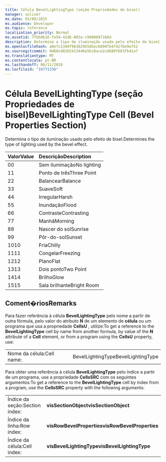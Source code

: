 ```yaml
---
title: Célula BevelLightingType (seção Propriedades de bisel)
manager: soliver
ms.date: 03/09/2015
ms.audience: Developer
ms.topic: reference
localization_priority: Normal
ms.assetid: 7fbb4b16-fe54-42d6-803a-c9980897166d
description: Determina o tipo de iluminação usado pelo efeito de bisel.
ms.openlocfilehash: a8e7c2340f96362965d5ecb890fb47427be9e752
ms.sourcegitcommit: 9d60cd82b5413446e5bc8ace2cd689f683fb41a7
ms.translationtype: MT
ms.contentlocale: pt-BR
ms.lasthandoff: 06/11/2018
ms.locfileid: "19771336"
---
```

# <a name="bevellightingtype-cell-bevel-properties-section"></a><span data-ttu-id="cc4eb-103">Célula BevelLightingType (seção Propriedades de bisel)</span><span class="sxs-lookup"><span data-stu-id="cc4eb-103">BevelLightingType Cell (Bevel Properties Section)</span></span>

<span data-ttu-id="cc4eb-104">Determina o tipo de iluminação usado pelo efeito de bisel.</span><span class="sxs-lookup"><span data-stu-id="cc4eb-104">Determines the type of lighting used by the bevel effect.</span></span>
  
|<span data-ttu-id="cc4eb-105">**Valor**</span><span class="sxs-lookup"><span data-stu-id="cc4eb-105">**Value**</span></span>|<span data-ttu-id="cc4eb-106">**Descrição**</span><span class="sxs-lookup"><span data-stu-id="cc4eb-106">**Description**</span></span>|
|:-----|:-----|
|<span data-ttu-id="cc4eb-107">0</span><span class="sxs-lookup"><span data-stu-id="cc4eb-107">0</span></span>  <br/> |<span data-ttu-id="cc4eb-108">Sem iluminação</span><span class="sxs-lookup"><span data-stu-id="cc4eb-108">No lighting</span></span>  <br/> |
|<span data-ttu-id="cc4eb-109">1</span><span class="sxs-lookup"><span data-stu-id="cc4eb-109">1</span></span>  <br/> |<span data-ttu-id="cc4eb-110">Ponto de três</span><span class="sxs-lookup"><span data-stu-id="cc4eb-110">Three Point</span></span>  <br/> |
|<span data-ttu-id="cc4eb-111">2</span><span class="sxs-lookup"><span data-stu-id="cc4eb-111">2</span></span>  <br/> |<span data-ttu-id="cc4eb-112">Balancear</span><span class="sxs-lookup"><span data-stu-id="cc4eb-112">Balance</span></span>  <br/> |
|<span data-ttu-id="cc4eb-113">3</span><span class="sxs-lookup"><span data-stu-id="cc4eb-113">3</span></span>  <br/> |<span data-ttu-id="cc4eb-114">Suave</span><span class="sxs-lookup"><span data-stu-id="cc4eb-114">Soft</span></span>  <br/> |
|<span data-ttu-id="cc4eb-115">4</span><span class="sxs-lookup"><span data-stu-id="cc4eb-115">4</span></span>  <br/> |<span data-ttu-id="cc4eb-116">Irregular</span><span class="sxs-lookup"><span data-stu-id="cc4eb-116">Harsh</span></span>  <br/> |
|<span data-ttu-id="cc4eb-117">5</span><span class="sxs-lookup"><span data-stu-id="cc4eb-117">5</span></span>  <br/> |<span data-ttu-id="cc4eb-118">Inundação</span><span class="sxs-lookup"><span data-stu-id="cc4eb-118">Flood</span></span>  <br/> |
|<span data-ttu-id="cc4eb-119">6</span><span class="sxs-lookup"><span data-stu-id="cc4eb-119">6</span></span>  <br/> |<span data-ttu-id="cc4eb-120">Contraste</span><span class="sxs-lookup"><span data-stu-id="cc4eb-120">Contrasting</span></span>  <br/> |
|<span data-ttu-id="cc4eb-121">7</span><span class="sxs-lookup"><span data-stu-id="cc4eb-121">7</span></span>  <br/> |<span data-ttu-id="cc4eb-122">Manhã</span><span class="sxs-lookup"><span data-stu-id="cc4eb-122">Morning</span></span>  <br/> |
|<span data-ttu-id="cc4eb-123">8</span><span class="sxs-lookup"><span data-stu-id="cc4eb-123">8</span></span>  <br/> |<span data-ttu-id="cc4eb-124">Nascer do sol</span><span class="sxs-lookup"><span data-stu-id="cc4eb-124">Sunrise</span></span>  <br/> |
|<span data-ttu-id="cc4eb-125">9</span><span class="sxs-lookup"><span data-stu-id="cc4eb-125">9</span></span>  <br/> |<span data-ttu-id="cc4eb-126">Pôr-do-sol</span><span class="sxs-lookup"><span data-stu-id="cc4eb-126">Sunset</span></span>  <br/> |
|<span data-ttu-id="cc4eb-127">10</span><span class="sxs-lookup"><span data-stu-id="cc4eb-127">10</span></span>  <br/> |<span data-ttu-id="cc4eb-128">Fria</span><span class="sxs-lookup"><span data-stu-id="cc4eb-128">Chilly</span></span>  <br/> |
|<span data-ttu-id="cc4eb-129">11</span><span class="sxs-lookup"><span data-stu-id="cc4eb-129">11</span></span>  <br/> |<span data-ttu-id="cc4eb-130">Congelar</span><span class="sxs-lookup"><span data-stu-id="cc4eb-130">Freezing</span></span>  <br/> |
|<span data-ttu-id="cc4eb-131">12</span><span class="sxs-lookup"><span data-stu-id="cc4eb-131">12</span></span>  <br/> |<span data-ttu-id="cc4eb-132">Plano</span><span class="sxs-lookup"><span data-stu-id="cc4eb-132">Flat</span></span>  <br/> |
|<span data-ttu-id="cc4eb-133">13</span><span class="sxs-lookup"><span data-stu-id="cc4eb-133">13</span></span>  <br/> |<span data-ttu-id="cc4eb-134">Dois ponto</span><span class="sxs-lookup"><span data-stu-id="cc4eb-134">Two Point</span></span>  <br/> |
|<span data-ttu-id="cc4eb-135">14</span><span class="sxs-lookup"><span data-stu-id="cc4eb-135">14</span></span>  <br/> |<span data-ttu-id="cc4eb-136">Brilho</span><span class="sxs-lookup"><span data-stu-id="cc4eb-136">Glow</span></span>  <br/> |
|<span data-ttu-id="cc4eb-137">15</span><span class="sxs-lookup"><span data-stu-id="cc4eb-137">15</span></span>  <br/> |<span data-ttu-id="cc4eb-138">Sala brilhante</span><span class="sxs-lookup"><span data-stu-id="cc4eb-138">Bright Room</span></span>  <br/> |
   
## <a name="remarks"></a><span data-ttu-id="cc4eb-139">Coment�rios</span><span class="sxs-lookup"><span data-stu-id="cc4eb-139">Remarks</span></span>

<span data-ttu-id="cc4eb-140">Para fazer referência à célula **BevelLightingType** pelo nome a partir de outra fórmula, pelo valor do atributo **N** de um elemento de **célula** ou um programa que usa a propriedade **CellsU** , utilize:</span><span class="sxs-lookup"><span data-stu-id="cc4eb-140">To get a reference to the **BevelLightingType** cell by name from another formula, by value of the **N** attribute of a **Cell** element, or from a program using the **CellsU** property, use:</span></span> 
  
|||
|:-----|:-----|
|<span data-ttu-id="cc4eb-141">Nome da célula:</span><span class="sxs-lookup"><span data-stu-id="cc4eb-141">Cell name:</span></span>  <br/> |<span data-ttu-id="cc4eb-142">BevelLightingType</span><span class="sxs-lookup"><span data-stu-id="cc4eb-142">BevelLightingType</span></span>  <br/> |
   
<span data-ttu-id="cc4eb-143">Para obter uma referência à célula **BevelLightingType** pelo índice a partir de um programa, use a propriedade **CellsSRC** com os seguintes argumentos:</span><span class="sxs-lookup"><span data-stu-id="cc4eb-143">To get a reference to the **BevelLightingType** cell by index from a program, use the **CellsSRC** property with the following arguments:</span></span> 
  
|||
|:-----|:-----|
|<span data-ttu-id="cc4eb-144">Índice da seção:</span><span class="sxs-lookup"><span data-stu-id="cc4eb-144">Section index:</span></span>  <br/> |<span data-ttu-id="cc4eb-145">**visSectionObject**</span><span class="sxs-lookup"><span data-stu-id="cc4eb-145">**visSectionObject**</span></span> <br/> |
|<span data-ttu-id="cc4eb-146">Índice da linha:</span><span class="sxs-lookup"><span data-stu-id="cc4eb-146">Row index:</span></span>  <br/> |<span data-ttu-id="cc4eb-147">**visRowBevelProperties**</span><span class="sxs-lookup"><span data-stu-id="cc4eb-147">**visRowBevelProperties**</span></span> <br/> |
|<span data-ttu-id="cc4eb-148">Índice da célula:</span><span class="sxs-lookup"><span data-stu-id="cc4eb-148">Cell index:</span></span>  <br/> |<span data-ttu-id="cc4eb-149">**visBevelLightingType**</span><span class="sxs-lookup"><span data-stu-id="cc4eb-149">**visBevelLightingType**</span></span> <br/> |
   

